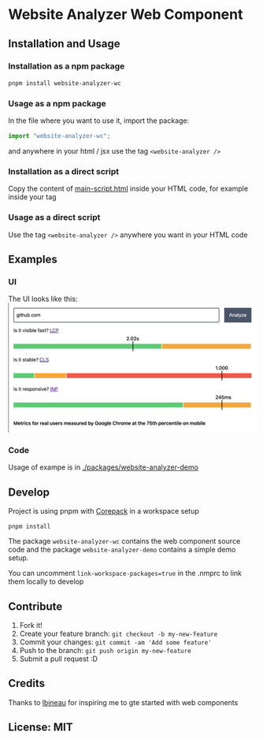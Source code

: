 # Website Analyzer Web Component

## Installation and Usage

### Installation as a npm package

```bash
pnpm install website-analyzer-wc
```

### Usage as a npm package

In the file where you want to use it, import the package:

```javascript
import "website-analyzer-wc";
```

and anywhere in your html / jsx use the tag `<website-analyzer />`

### Installation as a direct script

Copy the content of [main-script.html](./packages/website-analyzer-wc/dist-script/script.html) inside your HTML code, for example inside your <head> tag

### Usage as a direct script

Use the tag `<website-analyzer />` anywhere you want in your HTML code

## Examples

### UI

The UI looks like this: ![screenshot of web component](./screenshot.png)

### Code

Usage of exampe is in [./packages/website-analyzer-demo](./packages/website-analyzer-demo)

## Develop

Project is using pnpm with [Corepack](https://pnpm.io/installation#using-corepack) in a workspace setup

```shell
pnpm install
```

The package `website-analyzer-wc` contains the web component source code and the package `website-analyzer-demo` contains a simple demo setup.

You can uncomment `link-workspace-packages=true` in the .nmprc to link them locally to develop

## Contribute

1. Fork it!
2. Create your feature branch: `git checkout -b my-new-feature`
3. Commit your changes: `git commit -am 'Add some feature'`
4. Push to the branch: `git push origin my-new-feature`
5. Submit a pull request :D

## Credits

Thanks to [lbineau](https://github.com/lbineau) for inspiring me to gte started with web components

## License: MIT
